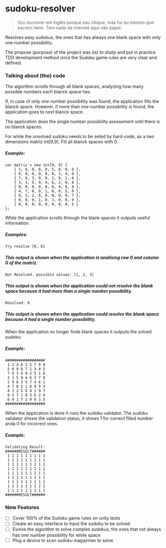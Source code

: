# sudoku-resolver
> Vou escrever em inglês porque sou chique, mas fui eu mesmo que escrevi heim. Tem nada da internet aqui não papai.

Resolves easy sudokus, the ones that has always one blank space with only one number possibility.


The propose (purpose) of the project was (is) to study and put in practice TDD development method once the Sudoku game rules are very clear and defined.

### Talking about (the) code

The algorithm scrolls through all blank spaces, analyzing how many possible numbers each blanck space has.

If, in case of only one number possibility was found, the application fills the blanck space. However, if more than one number  possibility is found, the application goes to next blanck space.

The application does the single number possibility assessment until there is no blanck spaces.

For while the unsolved sudoku needs to be seted by hard-code, as a two dimensions matriz int[9,9]. Fill all blanck spaces with 0.

##### Example:
```
var matriz = new int[9, 9] {
    { 1, 0, 0, 6, 0, 5, 0, 8, 0 },
    { 0, 0, 0, 0, 0, 0, 3, 4, 0 },
    { 7, 8, 3, 0, 0, 2, 0, 1, 6 },
    { 3, 1, 5, 9, 4, 6, 2, 0, 8 },
    { 0, 0, 0, 0, 0, 0, 4, 6, 0 },
    { 4, 7, 0, 0, 1, 0, 0, 5, 0 },
    { 0, 3, 2, 0, 0, 0, 0, 9, 7 },
    { 0, 0, 0, 1, 0, 3, 0, 0, 0 },
    { 0, 0, 0, 0, 0, 0, 8, 0, 5 }
};
```

While the application scrolls through the blank spaces it outputs useful information.
##### Examples:
```
Try resolve [0, 0]
```
##### This output is shown when the application is analising row 0 and column 0 of the matriz.
```
Not Resolved. possible values: [1, 2, 3]
```
##### This output is shown when the application could not resolve the blank space because it had more than a single number possibility.

```
Resolved: 9
```
##### This output is shown when the application could resolve the blank space because it had a single number possibility.

When the application no longer finds blank spaces it outputs the solved sudoku:
##### Example:
```
##################
 1 2 4 6 3 5 7 8 9
 5 6 9 8 7 1 3 4 2
 7 8 3 4 9 2 5 1 6
 3 1 5 9 4 6 2 7 8
 2 9 8 3 5 7 4 6 1
 4 7 6 2 1 8 9 5 3
 8 3 2 5 6 4 1 9 7
 9 5 7 1 8 3 6 2 4
 6 4 1 7 2 9 8 3 5
##################
```
When the application is done it runs the sudoku validator.
The sudoku validator shows the validation status, it shows 1 for correct filled number anda 0 for incorrect ones.
##### Example:
```
Validating Result:
######RESULT######
 1 1 1 1 1 1 1 1 1
 1 1 1 1 1 1 1 1 1
 1 1 1 1 1 1 1 1 1
 1 1 1 1 1 1 1 1 1
 1 1 1 1 1 1 1 1 1
 1 1 1 1 1 1 1 1 1
 1 1 1 1 1 1 1 1 1
 1 1 1 1 1 1 1 1 1
 1 1 1 1 1 1 1 1 1
######RESULT######
```
### New Features
- [ ] Cover 100% of the Sudoku game rules on unity tests
- [ ] Create an easy interface to input the sudoku to be solved.
- [ ] Evolve the algorithm to solve complex sudokus, the ones that not always has one number possibility for white space
- [ ] Plug a device to scan sudoku magazines to solve
